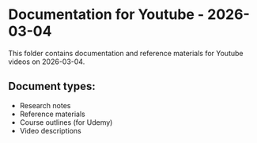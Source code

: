 # Documentation for Youtube - 2026-03-04

This folder contains documentation and reference materials for Youtube videos on 2026-03-04.

## Document types:
- Research notes
- Reference materials
- Course outlines (for Udemy)
- Video descriptions
